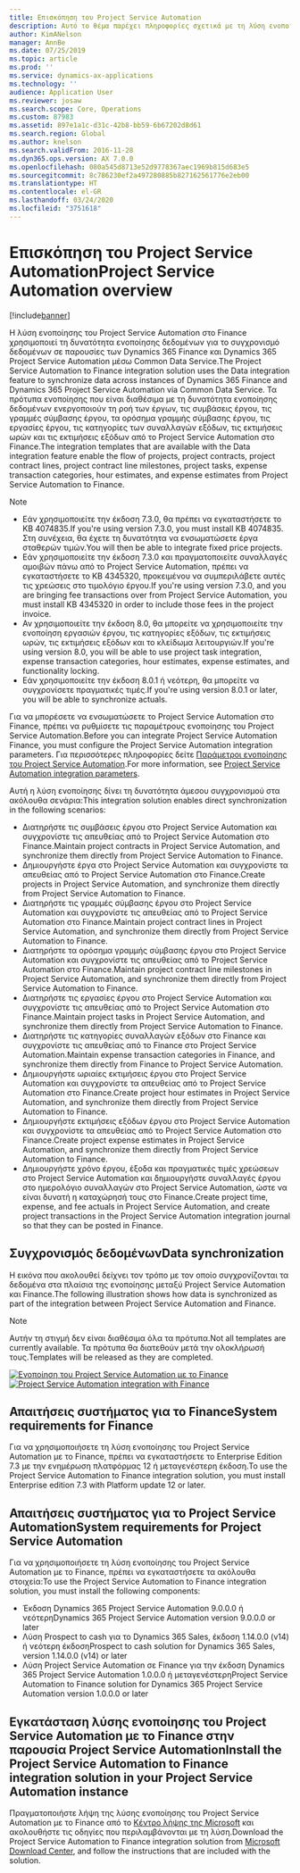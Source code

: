 ```yaml
---
title: Επισκόπηση του Project Service Automation
description: Αυτό το θέμα παρέχει πληροφορίες σχετικά με τη λύση ενοποίησης του Dynamics 365 Project Service Automation στο Dynamics 365 Finance.
author: KimANelson
manager: AnnBe
ms.date: 07/25/2019
ms.topic: article
ms.prod: ''
ms.service: dynamics-ax-applications
ms.technology: ''
audience: Application User
ms.reviewer: josaw
ms.search.scope: Core, Operations
ms.custom: 87983
ms.assetid: 897e1a1c-d31c-42b8-bb59-6b67202d8d61
ms.search.region: Global
ms.author: knelson
ms.search.validFrom: 2016-11-28
ms.dyn365.ops.version: AX 7.0.0
ms.openlocfilehash: 080a545d8713e52d9778367aec1969b815d683e5
ms.sourcegitcommit: 8c786230ef2a497280885b827162561776e2eb00
ms.translationtype: HT
ms.contentlocale: el-GR
ms.lasthandoff: 03/24/2020
ms.locfileid: "3751618"
---
```

# <a name="project-service-automation-overview"></a><span data-ttu-id="4547c-103">Επισκόπηση του Project Service Automation</span><span class="sxs-lookup"><span data-stu-id="4547c-103">Project Service Automation overview</span></span>

[!include[banner](../includes/banner.md)]

<span data-ttu-id="4547c-104">Η λύση ενοποίησης του Project Service Automation στο Finance χρησιμοποιεί τη δυνατότητα ενοποίησης δεδομένων για το συγχρονισμό δεδομένων σε παρουσίες των Dynamics 365 Finance και Dynamics 365 Project Service Automation μέσω Common Data Service.</span><span class="sxs-lookup"><span data-stu-id="4547c-104">The Project Service Automation to Finance integration solution uses the Data integration feature to synchronize data across instances of Dynamics 365 Finance and Dynamics 365 Project Service Automation via Common Data Service.</span></span> <span data-ttu-id="4547c-105">Τα πρότυπα ενοποίησης που είναι διαθέσιμα με τη δυνατότητα ενοποίησης δεδομένων ενεργοποιούν τη ροή των έργων, τις συμβάσεις έργου, τις γραμμές σύμβασης έργου, τα ορόσημα γραμμής σύμβασης έργου, τις εργασίες έργου, τις κατηγορίες των συναλλαγών εξόδων, τις εκτιμήσεις ωρών και τις εκτιμήσεις εξόδων από το Project Service Automation στο Finance.</span><span class="sxs-lookup"><span data-stu-id="4547c-105">The integration templates that are available with the Data integration feature enable the flow of projects, project contracts, project contract lines, project contract line milestones, project tasks, expense transaction categories, hour estimates, and expense estimates from Project Service Automation to Finance.</span></span>

> [!NOTE]
> - <span data-ttu-id="4547c-106">Εάν χρησιμοποιείτε την έκδοση 7.3.0, θα πρέπει να εγκαταστήσετε το KB 4074835.</span><span class="sxs-lookup"><span data-stu-id="4547c-106">If you're using version 7.3.0, you must install KB 4074835.</span></span> <span data-ttu-id="4547c-107">Στη συνέχεια, θα έχετε τη δυνατότητα να ενσωματώσετε έργα σταθερών τιμών.</span><span class="sxs-lookup"><span data-stu-id="4547c-107">You will then be able to integrate fixed price projects.</span></span>
> - <span data-ttu-id="4547c-108">Εάν χρησιμοποιείτε την έκδοση 7.3.0 και πραγματοποιείτε συναλλαγές αμοιβών πάνω από το Project Service Automation, πρέπει να εγκαταστήσετε το KB 4345320, προκειμένου να συμπεριλάβετε αυτές τις χρεώσεις στο τιμολόγιο έργου.</span><span class="sxs-lookup"><span data-stu-id="4547c-108">If you're using version 7.3.0, and you are bringing fee transactions over from Project Service Automation, you must install KB 4345320 in order to include those fees in the project invoice.</span></span>
> - <span data-ttu-id="4547c-109">Αν χρησιμοποιείτε την έκδοση 8.0, θα μπορείτε να χρησιμοποιείτε την ενοποίηση εργασιών έργου, τις κατηγορίες εξόδων, τις εκτιμήσεις ωρών, τις εκτιμήσεις εξόδων και το κλείδωμα λειτουργιών.</span><span class="sxs-lookup"><span data-stu-id="4547c-109">If you're using version 8.0, you will be able to use project task integration, expense transaction categories, hour estimates, expense estimates, and functionality locking.</span></span>
> - <span data-ttu-id="4547c-110">Εάν χρησιμοποιείτε την έκδοση 8.0.1 ή νεότερη, θα μπορείτε να συγχρονίσετε πραγματικές τιμές.</span><span class="sxs-lookup"><span data-stu-id="4547c-110">If you're using version 8.0.1 or later, you will be able to synchronize actuals.</span></span>

<span data-ttu-id="4547c-111">Για να μπορέσετε να ενσωματώσετε το Project Service Automation στο Finance, πρέπει να ρυθμίσετε τις παραμέτρους ενοποίησης του Project Service Automation.</span><span class="sxs-lookup"><span data-stu-id="4547c-111">Before you can integrate Project Service Automation Finance, you must configure the Project Service Automation integration parameters.</span></span> <span data-ttu-id="4547c-112">Για περισσότερες πληροφορίες δείτε [Παράμετροι ενοποίησης του Project Service Automation](PSA-parameters.md).</span><span class="sxs-lookup"><span data-stu-id="4547c-112">For more information, see [Project Service Automation integration parameters](PSA-parameters.md).</span></span>

<span data-ttu-id="4547c-113">Αυτή η λύση ενοποίησης δίνει τη δυνατότητα άμεσου συγχρονισμού στα ακόλουθα σενάρια:</span><span class="sxs-lookup"><span data-stu-id="4547c-113">This integration solution enables direct synchronization in the following scenarios:</span></span>

- <span data-ttu-id="4547c-114">Διατηρήστε τις συμβάσεις έργου στο Project Service Automation και συγχρονίστε τις απευθείας από το Project Service Automation στο Finance.</span><span class="sxs-lookup"><span data-stu-id="4547c-114">Maintain project contracts in Project Service Automation, and synchronize them directly from Project Service Automation to Finance.</span></span>
- <span data-ttu-id="4547c-115">Δημιουργήστε έργα στο Project Service Automation και συγχρονίστε τα απευθείας από το Project Service Automation στο Finance.</span><span class="sxs-lookup"><span data-stu-id="4547c-115">Create projects in Project Service Automation, and synchronize them directly from Project Service Automation to Finance.</span></span>
- <span data-ttu-id="4547c-116">Διατηρήστε τις γραμμές σύμβασης έργου στο Project Service Automation και συγχρονίστε τις απευθείας από το Project Service Automation στο Finance.</span><span class="sxs-lookup"><span data-stu-id="4547c-116">Maintain project contract lines in Project Service Automation, and synchronize them directly from Project Service Automation to Finance.</span></span>
- <span data-ttu-id="4547c-117">Διατηρήστε τα ορόσημα γραμμής σύμβασης έργου στο Project Service Automation και συγχρονίστε τις απευθείας από το Project Service Automation στο Finance.</span><span class="sxs-lookup"><span data-stu-id="4547c-117">Maintain project contract line milestones in Project Service Automation, and synchronize them directly from Project Service Automation to Finance.</span></span>
- <span data-ttu-id="4547c-118">Διατηρήστε τις εργασίες έργου στο Project Service Automation και συγχρονίστε τις απευθείας από το Project Service Automation στο Finance.</span><span class="sxs-lookup"><span data-stu-id="4547c-118">Maintain project tasks in Project Service Automation, and synchronize them directly from Project Service Automation to Finance.</span></span>
- <span data-ttu-id="4547c-119">Διατηρήστε τις κατηγορίες συναλλαγών εξόδων στο Finance και συγχρονίστε τις απευθείας από το Finance στο Project Service Automation.</span><span class="sxs-lookup"><span data-stu-id="4547c-119">Maintain expense transaction categories in Finance, and synchronize them directly from Finance to Project Service Automation.</span></span>
- <span data-ttu-id="4547c-120">Δημιουργήστε ωριαίες εκτιμήσεις έργου στο Project Service Automation και συγχρονίστε τα απευθείας από το Project Service Automation στο Finance.</span><span class="sxs-lookup"><span data-stu-id="4547c-120">Create project hour estimates in Project Service Automation, and synchronize them directly from Project Service Automation to Finance.</span></span>
- <span data-ttu-id="4547c-121">Δημιουργήστε εκτιμήσεις εξόδων έργου στο Project Service Automation και συγχρονίστε τα απευθείας από το Project Service Automation στο Finance.</span><span class="sxs-lookup"><span data-stu-id="4547c-121">Create project expense estimates in Project Service Automation, and synchronize them directly from Project Service Automation to Finance.</span></span>
- <span data-ttu-id="4547c-122">Δημιουργήστε χρόνο έργου, έξοδα και πραγματικές τιμές χρεώσεων στο Project Service Automation και δημιουργήστε συναλλαγές έργου στο ημερολόγιο συναλλαγών στο Project Service Automation, ώστε να είναι δυνατή η καταχώρησή τους στο Finance.</span><span class="sxs-lookup"><span data-stu-id="4547c-122">Create project time, expense, and fee actuals in Project Service Automation, and create project transactions in the Project Service Automation integration journal so that they can be posted in Finance.</span></span>

## <a name="data-synchronization"></a><span data-ttu-id="4547c-123">Συγχρονισμός δεδομένων</span><span class="sxs-lookup"><span data-stu-id="4547c-123">Data synchronization</span></span>

<span data-ttu-id="4547c-124">Η εικόνα που ακολουθεί δείχνει τον τρόπο με τον οποίο συγχρονίζονται τα δεδομένα στα πλαίσια της ενοποίησης μεταξύ Project Service Automation και Finance.</span><span class="sxs-lookup"><span data-stu-id="4547c-124">The following illustration shows how data is synchronized as part of the integration between Project Service Automation and Finance.</span></span>

> [!NOTE]
> <span data-ttu-id="4547c-125">Αυτήν τη στιγμή δεν είναι διαθέσιμα όλα τα πρότυπα.</span><span class="sxs-lookup"><span data-stu-id="4547c-125">Not all templates are currently available.</span></span> <span data-ttu-id="4547c-126">Τα πρότυπα θα διατεθούν μετά την ολοκλήρωσή τους.</span><span class="sxs-lookup"><span data-stu-id="4547c-126">Templates will be released as they are completed.</span></span>

<span data-ttu-id="4547c-127">[![Ενοποίηση του Project Service Automation με το Finance](./media/PSA-integration.png)](./media/PSA-integration.png)</span><span class="sxs-lookup"><span data-stu-id="4547c-127">[![Project Service Automation integration with Finance](./media/PSA-integration.png)](./media/PSA-integration.png)</span></span>

## <a name="system-requirements-for-finance"></a><span data-ttu-id="4547c-128">Απαιτήσεις συστήματος για το Finance</span><span class="sxs-lookup"><span data-stu-id="4547c-128">System requirements for Finance</span></span>

<span data-ttu-id="4547c-129">Για να χρησιμοποιήσετε τη λύση ενοποίησης του Project Service Automation με το Finance, πρέπει να εγκαταστήσετε το Enterprise Edition 7.3 με την ενημέρωση πλατφόρμας 12 ή μεταγενέστερη έκδοση.</span><span class="sxs-lookup"><span data-stu-id="4547c-129">To use the Project Service Automation to Finance integration solution, you must install Enterprise edition 7.3 with Platform update 12 or later.</span></span>

## <a name="system-requirements-for-project-service-automation"></a><span data-ttu-id="4547c-130">Απαιτήσεις συστήματος για το Project Service Automation</span><span class="sxs-lookup"><span data-stu-id="4547c-130">System requirements for Project Service Automation</span></span>

<span data-ttu-id="4547c-131">Για να χρησιμοποιήσετε τη λύση ενοποίησης του Project Service Automation με το Finance, πρέπει να εγκαταστήσετε τα ακόλουθα στοιχεία:</span><span class="sxs-lookup"><span data-stu-id="4547c-131">To use the Project Service Automation to Finance integration solution, you must install the following components:</span></span>

- <span data-ttu-id="4547c-132">Έκδοση Dynamics 365 Project Service Automation 9.0.0.0 ή νεότερη</span><span class="sxs-lookup"><span data-stu-id="4547c-132">Dynamics 365 Project Service Automation version 9.0.0.0 or later</span></span>
- <span data-ttu-id="4547c-133">Λύση Prospect to cash για το Dynamics 365 Sales, έκδοση 1.14.0.0 (v14) ή νεότερη έκδοση</span><span class="sxs-lookup"><span data-stu-id="4547c-133">Prospect to cash solution for Dynamics 365 Sales, version 1.14.0.0 (v14) or later</span></span>
- <span data-ttu-id="4547c-134">Λύση Project Service Automation σε Finance για την έκδοση Dynamics 365 Project Service Automation 1.0.0.0 ή μεταγενέστερη</span><span class="sxs-lookup"><span data-stu-id="4547c-134">Project Service Automation to Finance solution for Dynamics 365 Project Service Automation version 1.0.0.0 or later</span></span>

## <a name="install-the-project-service-automation-to-finance-integration-solution-in-your-project-service-automation-instance"></a><span data-ttu-id="4547c-135">Εγκατάσταση λύσης ενοποίησης του Project Service Automation με το Finance στην παρουσία Project Service Automation</span><span class="sxs-lookup"><span data-stu-id="4547c-135">Install the Project Service Automation to Finance integration solution in your Project Service Automation instance</span></span>

<span data-ttu-id="4547c-136">Πραγματοποιήστε λήψη της λύσης ενοποίησης του Project Service Automation με το Finance από το [Κέντρο λήψης της Microsoft](https://www.microsoft.com/download/details.aspx?id=57016) και ακολουθήστε τις οδηγίες που περιλαμβάνονται με τη λύση.</span><span class="sxs-lookup"><span data-stu-id="4547c-136">Download the Project Service Automation to Finance integration solution from [Microsoft Download Center](https://www.microsoft.com/download/details.aspx?id=57016), and follow the instructions that are included with the solution.</span></span>
